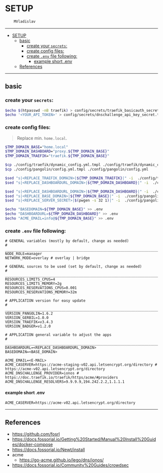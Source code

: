 # SETUP

```sh
    MVladislav
```

---

- [SETUP](#setup)
  - [basic](#basic)
    - [create your `secrets`:](#create-your-secrets)
    - [create config files:](#create-config-files)
    - [create `.env` file following:](#create-env-file-following)
      - [example short .env](#example-short-env)
  - [References](#references)

---

## basic

### create your `secrets`:

```sh
$echo $(htpasswd -nB traefik) > config/secrets/traefik_basicauth_secret.txt
$echo '<YOUR_API_TOKEN>' > config/secrets/dnschallenge_api_key_secret.txt
```

### create config files:

> Replace min. `home.local`.

```sh
$TMP_DOMAIN_BASE="home.local"
$TMP_DOMAIN_DASHBOARD="proxy.${TMP_DOMAIN_BASE}"
$TMP_DOMAIN_TRAEFIK="traefik.${TMP_DOMAIN_BASE}"

$cp ./config/traefik/dynamic_config.yml.tmpl ./config/traefik/dynamic_config.yml
$cp ./config/pangolin/config.yml.tmpl ./config/pangolin/config.yml

$sed "s|<REPLACE_TRAEFIK_DOMAIN>|${TMP_DOMAIN_TRAEFIK}|" -i  ./config/traefik/dynamic_config.yml
$sed "s|<REPLACE_DASHBOARDURL_DOMAIN>|${TMP_DOMAIN_DASHBOARD}|" -i  ./config/traefik/dynamic_config.yml

$sed "s|<REPLACE_DASHBOARDURL_DOMAIN>|${TMP_DOMAIN_DASHBOARD}|" -i  ./config/pangolin/config.yml
$sed "s|<REPLACE_BASE_DOMAIN>|${TMP_DOMAIN_BASE}|" -i  ./config/pangolin/config.yml
$sed "s|<REPLACE_SERVER_SECRET>|$(pwgen -s 32 1)|" -i  ./config/pangolin/config.yml

$echo "BASEDOMAIN=${TMP_DOMAIN_BASE}" >> .env
$echo "DASHBOARDURL=${TMP_DOMAIN_DASHBOARD}" >> .env
$echo "ACME_EMAIL=info@${TMP_DOMAIN_BASE}" >> .env
```

### create `.env` file following:

```env
# GENERAL variables (mostly by default, change as needed)
# ______________________________________________________________________________
NODE_ROLE=manager
NETWORK_MODE=overlay # overlay | bridge

# GENERAL sources to be used (set by default, change as needed)
# ______________________________________________________________________________
RESOURCES_LIMITS_CPUS=4
RESOURCES_LIMITS_MEMORY=2g
RESOURCES_RESERVATIONS_CPUS=0.001
RESOURCES_RESERVATIONS_MEMORY=32m

# APPLICATION version for easy update
# ______________________________________________________________________________
VERSION_PANGOLIN=1.6.2
VERSION_GERBIL=1.0.0
VERSION_TRAEFIK=v3.4.3
VERSION_BADGER=v1.2.0

# APPLICATION general variable to adjust the apps
# ______________________________________________________________________________
DASHBOARDURL=<REPLACE_DASHBOARDURL_DOMAIN>
BASEDOMAIN=<BASE_DOMAIN>

ACME_EMAIL=<E-MAIL>
ACME_CASERVER=https://acme-staging-v02.api.letsencrypt.org/directory # https://acme-v02.api.letsencrypt.org/directory
ACME_DNSCHALLENGE_PROVIDER=ionos # https://doc.traefik.io/traefik/https/acme/#providers
ACME_DNSCHALLENGE_RESOLVERS=9.9.9.9,194.242.2.2,1.1.1.1
```

#### example short .env

```env
ACME_CASERVER=https://acme-v02.api.letsencrypt.org/directory
```

---

## References

- <https://github.com/fosrl>
- <https://docs.fossorial.io/Getting%20Started/Manual%20Install%20Guides/docker-compose>
- <https://docs.fossorial.io/Newt/install>
- acme
  - <https://go-acme.github.io/lego/dns/ionos/>
- <https://docs.fossorial.io/Community%20Guides/crowdsec>
